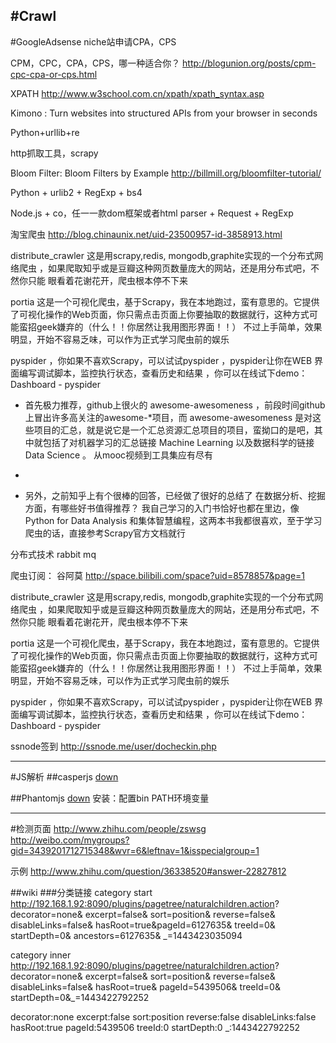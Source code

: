 #Crawl
---
#GoogleAdsense
niche站申请CPA，CPS

CPM，CPC，CPA，CPS，哪一种适合你？
http://blogunion.org/posts/cpm-cpc-cpa-or-cps.html


XPATH
http://www.w3school.com.cn/xpath/xpath_syntax.asp

Kimono : Turn websites into structured APIs from your browser in seconds


Python+urllib+re

http抓取工具，scrapy

Bloom Filter: Bloom Filters by Example
http://billmill.org/bloomfilter-tutorial/


Python + urlib2 + RegExp + bs4

Node.js + co，任一一款dom框架或者html parser + Request + RegExp


淘宝爬虫
http://blog.chinaunix.net/uid-23500957-id-3858913.html



distribute_crawler 这是用scrapy,redis, mongodb,graphite实现的一个分布式网络爬虫 ，如果爬取知乎或是豆瓣这种网页数量庞大的网站，还是用分布式吧，不然你只能 眼看着花谢花开，爬虫根本停不下来

portia 这是一个可视化爬虫，基于Scrapy，我在本地跑过，蛮有意思的。它提供了可视化操作的Web页面，你只需点击页面上你要抽取的数据就行，这种方式可能蛮招geek嫌弃的（什么！！你居然让我用图形界面！！） 不过上手简单，效果明显，开始不容易乏味，可以作为正式学习爬虫前的娱乐

pyspider ，你如果不喜欢Scrapy，可以试试pyspider ，pyspider让你在WEB 界面编写调试脚本，监控执行状态，查看历史和结果 ，你可以在线试下demo：Dashboard - pyspider


* 首先极力推荐，github上很火的 awesome-awesomeness  ，前段时间github上冒出许多高关注的awesome-*项目，而 awesome-awesomeness 是对这些项目的汇总，就是说它是一个汇总资源汇总项目的项目，蛮拗口的是吧，其中就包括了对机器学习的汇总链接 Machine Learning 以及数据科学的链接 Data Science 。 从mooc视频到工具集应有尽有
* 

* 另外，之前知乎上有个很棒的回答，已经做了很好的总结了 在数据分析、挖掘方面，有哪些好书值得推荐？ 我自己学习的入门书恰好也都在里边，像Python for Data Analysis 和集体智慧编程，这两本书我都很喜欢，至于学习爬虫的话，直接参考Scrapy官方文档就行

分布式技术
rabbit mq


爬虫订阅：
谷阿莫
http://space.bilibili.com/space?uid=8578857&page=1


distribute_crawler 这是用scrapy,redis, mongodb,graphite实现的一个分布式网络爬虫 ，如果爬取知乎或是豆瓣这种网页数量庞大的网站，还是用分布式吧，不然你只能 眼看着花谢花开，爬虫根本停不下来

portia 这是一个可视化爬虫，基于Scrapy，我在本地跑过，蛮有意思的。它提供了可视化操作的Web页面，你只需点击页面上你要抽取的数据就行，这种方式可能蛮招geek嫌弃的（什么！！你居然让我用图形界面！！） 不过上手简单，效果明显，开始不容易乏味，可以作为正式学习爬虫前的娱乐

pyspider ，你如果不喜欢Scrapy，可以试试pyspider ，pyspider让你在WEB 界面编写调试脚本，监控执行状态，查看历史和结果 ，你可以在线试下demo：Dashboard - pyspider


ssnode签到
http://ssnode.me/user/docheckin.php



----
#JS解析
##casperjs
[down](http://casperjs.org/)

##Phantomjs
[down](http://phantomjs.org/download.html)
安装：配置bin PATH环境变量





----
#检测页面
http://www.zhihu.com/people/zswsg
http://weibo.com/mygroups?gid=3439201712715348&wvr=6&leftnav=1&isspecialgroup=1

示例
http://www.zhihu.com/question/36338520#answer-22827812

##wiki
###分类链接
category start
http://192.168.1.92:8090/plugins/pagetree/naturalchildren.action?
decorator=none&
excerpt=false&
sort=position&
reverse=false&
disableLinks=false&
hasRoot=true&pageId=6127635&
treeId=0&
startDepth=0&
ancestors=6127635&
_=1443423035094

category inner
http://192.168.1.92:8090/plugins/pagetree/naturalchildren.action?
decorator=none&
excerpt=false&
sort=position&
reverse=false&
disableLinks=false&
hasRoot=true&
pageId=5439506&
treeId=0&
startDepth=0&_=1443422792252

decorator:none
excerpt:false
sort:position
reverse:false
disableLinks:false
hasRoot:true
pageId:5439506
treeId:0
startDepth:0
_:1443422792252


